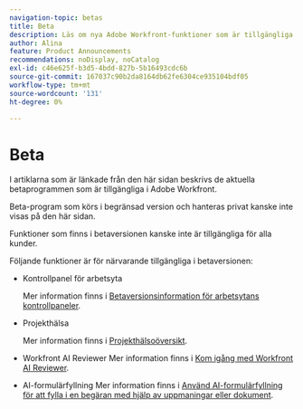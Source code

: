 ```yaml
---
navigation-topic: betas
title: Beta
description: Läs om nya Adobe Workfront-funktioner som är tillgängliga för alla eller ett begränsat antal kunder i en betaversion.
author: Alina
feature: Product Announcements
recommendations: noDisplay, noCatalog
exl-id: c46e625f-b3d5-4bdd-827b-5b16493cdc6b
source-git-commit: 167037c90b2da8164db62fe6304ce935104bdf05
workflow-type: tm+mt
source-wordcount: '131'
ht-degree: 0%

---
```


# Beta

I artiklarna som är länkade från den här sidan beskrivs de aktuella betaprogrammen som är tillgängliga i Adobe Workfront.

Beta-program som körs i begränsad version och hanteras privat kanske inte visas på den här sidan.

Funktioner som finns i betaversionen kanske inte är tillgängliga för alla kunder.

Följande funktioner är för närvarande tillgängliga i betaversionen:

* Kontrollpanel för arbetsyta

  Mer information finns i [Betaversionsinformation för arbetsytans kontrollpaneler](/help/quicksilver/product-announcements/betas/canvas-dashboards-beta/canvas-dashboards-beta-information.md).

* Projekthälsa

  Mer information finns i [Projekthälsoöversikt](/help/quicksilver/workfront-basics/ai-assistant/project-health-overview.md).

* Workfront AI Reviewer
Mer information finns i [Kom igång med Workfront AI Reviewer](/help/quicksilver/review-and-approve-work/document-reviews-and-approvals/wf-ai-reviewer.md).

* AI-formulärfyllning
Mer information finns i [Använd AI-formulärfyllning för att fylla i en begäran med hjälp av uppmaningar eller dokument](/help/quicksilver/manage-work/requests/create-requests/autofill-from-prompt-document.md).


<!--

drafted for later when we start releasing features for the commenting experience. When we can launch the beta article for new commenting experience, replace what you have here with this: 
 
The features described in this page are currently available as part of beta programs. Features that are available in beta might not be available to all customers. 


## New commenting exprience Beta

* [New commenting experience](../betas/new-commenting-experience-beta/unified-commenting-experience.md)
* [New commenting experience beta release activity](../betas/new-commenting-experience-beta/new-commenting-beta-experience-information.md)

## New form designer Beta

* [Form designer overview](../../administration-and-setup/customize-workfront/create-manage-custom-forms/form-designer/form-designer-overview.md)

-->
